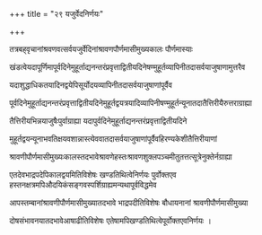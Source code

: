 +++
title = "२९ यजुर्वेदनिर्णयः"

+++

तत्रबह्‌वृचानांश्रवणवत्सर्वयजुर्वेदिनांश्रावणपौर्णमासीमुख्यकालः पौर्णमास्याः

खंडत्वेयदापूर्णिमापूर्वदिनेमुहूर्ताद्यनन्तरंप्रवृत्ताद्वितीयदिनेषण्मुहूर्तव्यापिनीतदासर्वयाजुषाणामुत्तरैव

यदाशुद्धाधिकतयादिनद्वयेपिसूर्योदयव्यापिनीतदासर्वयाजुषाणांपूर्वैव

पूर्वदिनेमुहूर्ताद्यनन्तरंप्रवृत्ताद्वितीयदिनेमुहूर्तद्वयत्रयादिव्यापिनीषण्मुहूर्तन्यूनातदातैत्तिरीयैरुत्तराग्राह्या

तैत्तिरीयभिन्नयाजुषैःपुर्वाग्राह्या यदापुर्वदिनेमुहूर्ताद्यनन्तरंप्रवृत्ताद्वितीयदिने

मुहूर्तद्वयन्यूनाभवतिक्षयवशान्नास्त्येववातदासर्वयाजुषाणांपूर्वैवहिरण्यकेशीतैत्तिरीयाणां

श्रावणीपौर्णमासीमुख्यःकालस्तदभावेश्रावणेहस्तःश्रावणशुक्लपञ्चमीतुतत्तत्सूत्रेनुक्तेर्नग्राह्या

एतदेवभाद्रपदेपिकालद्वयमितिविशेषः खण्डतिथित्वेनिर्णयः पुर्वोक्तएव हस्तनक्षत्रमपिऔदयिकंसङ्गवस्पर्शिग्राह्यमन्यथापूर्वविद्धमेव

आपस्तम्बानांश्रावणीपौर्णमासीमुख्यातदभावे भाद्रपदीतिविशेषः बौधायनानां श्रावणीपौर्णमासीमुख्या

दोषसंभावनयातदभावेआषाढीतिविशेषः एतेषामपिखण्डतिथित्वेपूर्वोक्तएवनिर्णयः ।
